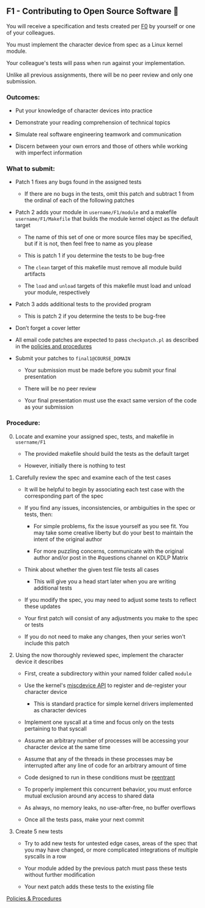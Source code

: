 ## F1 - Contributing to Open Source Software 🤝

You will receive a specification and tests created per
[F0](F0.md)
by yourself or one of your colleagues.

You must implement the character device from spec as a Linux kernel module.

Your colleague's tests will pass when run against your implementation.

Unlike all previous assignments, there will be no peer review and only one submission.

### Outcomes:

* Put your knowledge of character devices into practice

* Demonstrate your reading comprehension of technical topics

* Simulate real software engineering teamwork and communication

* Discern between your own errors and those of others while working with imperfect information

### What to submit:

* Patch 1 fixes any bugs found in the assigned tests

    * If there are no bugs in the tests, omit this patch and subtract 1 from the ordinal of each of the following patches

* Patch 2 adds your module in `username/F1/module` and a makefile `username/F1/Makefile` that builds the module kernel object as the default target

    * The name of this set of one or more source files may be specified, but if it is not, then feel free to name as you please

    * This is patch 1 if you determine the tests to be bug-free

    * The `clean` target of this makefile must remove all module build artifacts

    * The `load` and `unload` targets of this makefile must load and unload your module, respectively

* Patch 3 adds additional tests to the provided program

    * This is patch 2 if you determine the tests to be bug-free

* Don’t forget a cover letter

* All email code patches are expected to pass `checkpatch.pl` as described in the [policies and procedures](/procedures.md)

* Submit your patches to `final1@COURSE_DOMAIN`

	* Your submission must be made before you submit your final presentation

	* There will be no peer review

    * Your final presentation must use the exact same version of the code as your submission

### Procedure:

0. Locate and examine your assigned spec, tests, and makefile in `username/F1`

	*  The provided makefile should build the tests as the default target

	*  However, initially there is nothing to test

0. Carefully review the spec and examine each of the test cases

	*  It will be helpful to begin by associating each test case with the corresponding part of the spec

	*  If you find any issues, inconsistencies, or ambiguities in the spec or tests, then:

        *  For simple problems, fix the issue yourself as you see fit. You may take some creative liberty but do your best to maintain the intent of the original author

        *  For more puzzling concerns, communicate with the original author and/or post in the #questions channel on KDLP Matrix

	*  Think about whether the given test file tests all cases

        * This will give you a head start later when you are writing additional tests

	*  If you modify the spec, you may need to adjust some tests to reflect these updates

	*  Your first patch will consist of any adjustments you make to the spec or tests

	*  If you do not need to make any changes, then your series won't include this patch

0. Using the now thoroughly reviewed spec, implement the character device it describes

	*  First, create a subdirectory within your named folder called `module`

	*  Use the kernel's
[miscdevice API](https://www.kernel.org/doc/html/v6.5/driver-api/misc_devices.html)
to register and de-register your character device

        * This is standard practice for simple kernel drivers implemented as character devices

	* Implement one syscall at a time and focus only on the tests pertaining to that syscall

	* Assume an arbitrary number of processes will be accessing your character device at the same time

	* Assume that any of the threads in these processes may be interrupted after any line of code for an arbitrary amount of time

	* Code designed to run in these conditions must be
[reentrant](https://en.wikipedia.org/wiki/Reentrancy_(computing))

	* To properly implement this concurrent behavior, you must enforce mutual exclusion around any access to shared data

	* As always, no memory leaks, no use-after-free, no buffer overflows

	* Once all the tests pass, make your next commit

0. Create 5 new tests

	* Try to add new tests for untested edge cases, areas of the spec that you may have changed, or more complicated integrations of multiple syscalls in a row

	* Your module added by the previous patch must pass these tests without further modification

	* Your next patch adds these tests to the existing file

[Policies & Procedures](/procedures.md)
